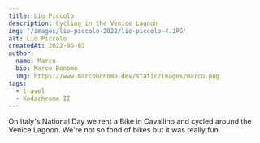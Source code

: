 ```yaml
---
title: Lio Piccolo
description: Cycling in the Venice Lagoon
img: '/images/lio-piccolo-2022/lio-piccolo-4.JPG'
alt: Lio Piccolo
createdAt: 2022-06-03
author:
  name: Marco
  bio: Marco Bonomo
  img: https://www.marcobonomo.dev/static/images/marco.png
tags:
  - travel
  - Kodachrome II
---
```


On Italy's National Day we rent a Bike in Cavallino and cycled around the Venice Lagoon. We're not so fond of bikes but it was really fun. 

<image-gallery :items="[
    '/images/lio-piccolo-2022/lio-piccolo-1.JPG',
    '/images/lio-piccolo-2022/lio-piccolo-2.JPG',
    '/images/lio-piccolo-2022/lio-piccolo-4.JPG',
    '/images/lio-piccolo-2022/lio-piccolo-6.JPG',
    '/images/lio-piccolo-2022/lio-piccolo-5.JPG',
    '/images/lio-piccolo-2022/lio-piccolo-3.JPG',
    '/images/lio-piccolo-2022/lio-piccolo-7.JPG',
    '/images/lio-piccolo-2022/lio-piccolo-8.JPG',
    '/images/lio-piccolo-2022/lio-piccolo-9.JPG',
    '/images/lio-piccolo-2022/lio-piccolo-12.JPG',
    '/images/lio-piccolo-2022/lio-piccolo-10.JPG',
    '/images/lio-piccolo-2022/lio-piccolo-13.JPG',
]" />

